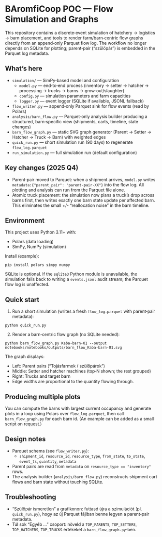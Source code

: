 # BAromfiCoop POC — Flow Simulation and Graphs

This repository contains a discrete‑event simulation of hatchery → logistics → barn placement, and tools to render farm/barn‑centric flow graphs directly from an append‑only Parquet flow log. The workflow no longer depends on SQLite for plotting; parent‑pair (“szülőpár”) is embedded in the Parquet log metadata.

## What’s here

- `simulation/` — SimPy‑based model and configuration
  - `model.py` — end‑to‑end process (inventory → setter → hatcher → processing → trucks → barns → grow‑out/slaughter)
  - `config.py` — simulation parameters and farm capacities
  - `logger.py` — event logger (SQLite if available, JSONL fallback)
- `flow_writer.py` — append‑only Parquet sink for flow events (read by Polars)
- `analysis/barn_flow.py` — Parquet‑only analysis builder producing a structured, barn‑specific view (shipments, carts, timeline, state changes)
- `barn_flow_graph.py` — static SVG graph generator (Parent → Setter → Hatcher → Truck → Barn) with weighted edges
- `quick_run.py` — short simulation run (90 days) to regenerate `flow_log.parquet`
- `run_simulation.py` — full simulation run (default configuration)

## Key changes (2025 Q4)

- Parent‑pair moved to Parquet: when a shipment arrives, `model.py` writes `metadata:{"parent_pair": "parent-pair-XX"}` into the flow log. All plotting and analysis can run from the Parquet file alone.
- Atomic truck placement: the simulation now plans a truck’s drop across barns first, then writes exactly one barn state update per affected barn. This eliminates the small +/- “reallocation noise” in the barn timeline.

## Environment

This project uses Python 3.11+ with:

- Polars (data loading)
- SimPy, NumPy (simulation)

Install (example):

```
pip install polars simpy numpy
```

SQLite is optional. If the `sqlite3` Python module is unavailable, the simulation falls back to writing a `events.jsonl` audit stream; the Parquet flow log is unaffected.

## Quick start

1) Run a short simulation (writes a fresh `flow_log.parquet` with parent‑pair metadata):

```
python quick_run.py
```

2) Render a barn‑centric flow graph (no SQLite needed):

```
python barn_flow_graph.py Kaba-barn-01 --output notebooks/notebooks/outputs/barn_flow_Kaba-barn-01.svg
```

The graph displays:

- Left: Parent pairs (“Tojásfarmok / szülőpárok”)
- Middle: Setter and hatcher machines (top‑N shown; the rest grouped)
- Right: Trucks and target barn
- Edge widths are proportional to the quantity flowing through.

## Producing multiple plots

You can compute the barns with largest current occupancy and generate plots in a loop using Polars over `flow_log.parquet`, then call `barn_flow_graph.py` for each barn id. (An example can be added as a small script on request.)

## Design notes

- Parquet schema (see `flow_writer.py`):
  - `shipment_id`, `resource_id`, `resource_type`, `from_state`, `to_state`, `event_ts`, `quantity`, `metadata`
- Parent pairs are read from `metadata` on `resource_type == "inventory"` rows.
- The analysis builder (`analysis/barn_flow.py`) reconstructs shipment cart flows and barn state without touching SQLite.

## Troubleshooting

- “Szülőpár ismeretlen” a grafikonon: futtasd újra a szimulációt (pl. `quick_run.py`), hogy az új Parquet fájlban benne legyen a parent‑pair metadata.
- Túl sok “Egyéb …” csoport: növeld a `TOP_PARENTS`, `TOP_SETTERS`, `TOP_HATCHERS`, `TOP_TRUCKS` értékeket a `barn_flow_graph.py`‑ben.

